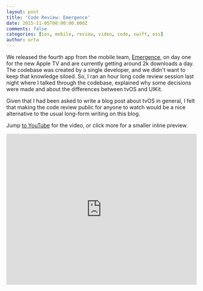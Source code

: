 ```yaml
---
layout: post
title: 'Code Review: Emergence'
date: 2015-11-05T00:00:00.000Z
comments: false
categories: [ios, mobile, review, video, code, swift, oss]
author: orta
---
```


We released the fourth app from the mobile team, [Emergence](https://github.com/artsy/Emergence/), on day one for the new Apple TV and are currently getting around 2k downloads a day. The codebase was created by a single developer, and we didn't want to keep that knowledge siloed. So, I ran an hour long code review session last night where I talked through the codebase, explained why some decisions were made and about the differences between tvOS and UIKit.

Given that I had been asked to write a blog post about tvOS in general, I felt that making the code review public for anyone to watch would be a nice alternative to the usual long-form writing on this blog.

Jump [to YouTube](https://www.youtube.com/watch?v=NErVWhEzIBM) for the video, or click more for a smaller inline preview.

<!-- more -->

<iframe width="100%" height="400" src="https://www.youtube.com/embed/NErVWhEzIBM" frameborder="0" allow="accelerometer; autoplay; encrypted-media; gyroscope; picture-in-picture" allowfullscreen></iframe>
